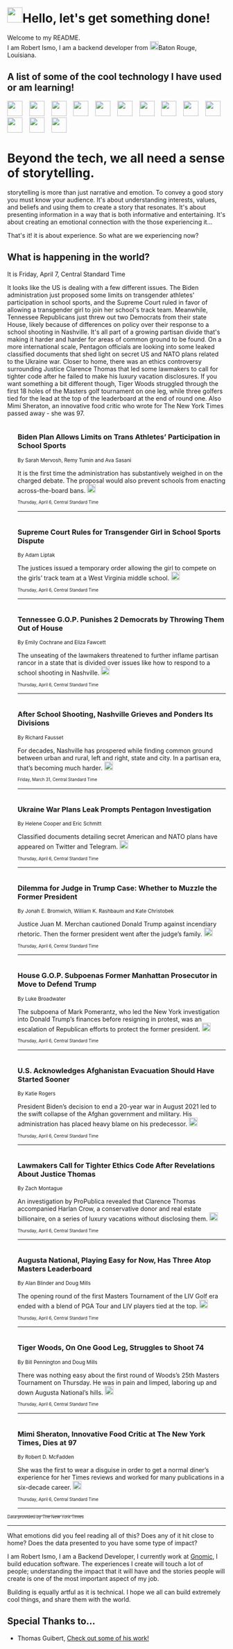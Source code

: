 <h1><img src="https://emojis.slackmojis.com/emojis/images/1643514375/3493/hot-coffee.gif?1643514375" width="35"/>Hello, let's get something done!</h1>

<p>Welcome to my README.<br/>
I am Robert Ismo, I am a backend developer from <img src="https://emojis.slackmojis.com/emojis/images/1638395689/50435/moulin_rouge.png?1638395689" width="20"/>Baton Rouge, Louisiana.</p>
<h2>A list of some of the cool technology I have used or am learning!</h2>
<p>
<img src="https://emojis.slackmojis.com/emojis/images/1643516091/21142/meow_bongotap.gif?1643516091" width="35" alt="">
<img src="https://img.shields.io/badge/Favorite%20Frontend%20Framework-SvelteKit-f83903" alt="">
<img src="https://img.shields.io/badge/Second%20Favorite-Vue-40b581" alt="">
<img src="https://img.shields.io/badge/Most%20Used%20Runtime-Nodejs-78b061" alt="">
<img src="https://emojis.slackmojis.com/emojis/images/1643517416/34482/fire.gif?1643517416" width="35" alt="">
<img src="https://img.shields.io/badge/Javascript%20But%20Better-Typescript-0078ca" alt="">
<img src="https://img.shields.io/badge/Favorite%20Language-Elixir-3e244d" alt="">
<img src="https://img.shields.io/badge/Containerize%20Everything-Docker-6ac9ef" alt="">
<img src="https://emojis.slackmojis.com/emojis/images/1643514596/5999/meow_party.gif?1643514596" width="35" alt="">
<img src="https://img.shields.io/badge/API%20Love%20Language-Graphql-de32a5" alt="">
<img src="https://img.shields.io/badge/Our%20Favorite%20Version%20Controller-Git-e94f33" alt="">
<img src="https://img.shields.io/badge/Favorite%20Database-Redis-d42d1d" alt="">
<img src="https://emojis.slackmojis.com/emojis/images/1643514559/5584/deployparrot.gif?1643514559" width="35" alt="">
<img src="https://img.shields.io/badge/Container%20Interstate-RabbitMQ-f66200" alt="">
<img src="https://img.shields.io/badge/Gotta%20Learn-Kubernetes-316adf" alt="">
<img src="https://img.shields.io/badge/Really%20Mature%20Now-WASM-654fef" alt="">
<img src="https://emojis.slackmojis.com/emojis/images/1666642497/61942/dance_vibe.gif?1666642497" width="35" alt="">
<img src="https://img.shields.io/badge/For%20My%20M1-ARM64-657d96" alt="">
<img src="https://img.shields.io/badge/Loving%20This%20So%20Much-TailwindCSS-17bcb5" alt="">
<img src="https://img.shields.io/badge/Cool%20Build%20Tool-Vite-f9cb24" alt="">
<img src="https://emojis.slackmojis.com/emojis/images/1669231376/62819/working-on-it.gif?1669231376" width="35" alt="">
<img src="https://img.shields.io/badge/Fun%20and%20Easy%20Database-MongoDB-5f8c49" alt="">
<img src="https://img.shields.io/badge/JS%20Life%20Support-NPM-c73737" alt="">
<img src="https://img.shields.io/badge/I%20Liked%20It-DynamoDB-0073b9" alt="">
<img src="https://emojis.slackmojis.com/emojis/images/1643514045/46/question.gif?1643514045" width="35" alt="">
<img src="https://img.shields.io/badge/cool-React-60d6f9" alt="">
<img src="https://img.shields.io/badge/Future%20Big%20Project-Lambda-f37e00" alt="">
<img src="https://img.shields.io/badge/NPM%20But%20Better-PNPM-f1aa07" alt="">
<img src="https://emojis.slackmojis.com/emojis/images/1643514943/9662/fbwow.gif?1643514943" width="35" alt="">
<img src="https://img.shields.io/badge/First%20Language-C-662079" alt="">
<img src="https://img.shields.io/badge/Where%20I%20Deploy%20Frontend-Vercel-000000" alt="">
<img src="https://img.shields.io/badge/Who%20Does%20not%20Want%20an%20App-Swift-f9492a" alt="">
<img src="https://emojis.slackmojis.com/emojis/images/1643514058/151/javascript.png?1643514058" width="35" alt="">
<img src="https://img.shields.io/badge/cool-Python-fbd542" alt="">
<img src="https://img.shields.io/badge/Favorite%20Something-Stripe-656cdc" alt="">
<img src="https://img.shields.io/badge/Of%20Course-HTML5-ed6327" alt="">
<img src="https://emojis.slackmojis.com/emojis/images/1660415405/60731/bomb.gif?1660415405" width="35" alt="">
<img src="https://img.shields.io/badge/hate-CSS-2964ec" alt="">
<img src="https://img.shields.io/badge/Learning-CircleCI-141215" alt="">
<img src="https://img.shields.io/badge/Learning-Rust-fbbb3b" alt="">
<img src="https://emojis.slackmojis.com/emojis/images/1660415397/60712/writing-hand.gif?1660415397" width="35" alt="">
<img src="https://img.shields.io/badge/Dev%20Browser%20of%20Choice-Firefox-cc4e26" alt="">
<img src="https://img.shields.io/badge/Recoverying%20From%20Windows-UNIX-1781e3" alt="">
<img src="https://img.shields.io/badge/LOVE-LogSeq-90c1c2" alt="">
<img src="https://emojis.slackmojis.com/emojis/images/1643514066/223/kirby.gif?1643514066" width="35" alt="">
<img src="https://img.shields.io/badge/Daily%20Driver-MacOS-e6e6e8" alt="">
<img src="https://img.shields.io/badge/Git%20Server-Github-000000" alt="">
<img src="https://img.shields.io/badge/enjoyable-EC2-f17428" alt="">
<img src="https://emojis.slackmojis.com/emojis/images/1643514239/2069/excited.gif?1643514239" width="35" alt="">
</p>
<h1>Beyond the tech, we all need a sense of storytelling.</h1>
<p>storytelling is more than just narrative and emotion. To convey a good story you must know your audience. It's about understanding interests, values, and beliefs and using them to create a story that resonates. It's about presenting information in a way that is both informative and entertaining. It's about creating an emotional connection with the those experiencing it...</p>
<p>That's it! it is about experience. So what are we experiencing now?</p>
<h2>What is happening in the world?</h2>
<p>It is Friday, April 7, Central Standard Time</p>
<p>
It looks like the US is dealing with a few different issues. The Biden administration just proposed some limits on transgender athletes&#39; participation in school sports, and the Supreme Court ruled in favor of allowing a transgender girl to join her school&#39;s track team. Meanwhile, Tennessee Republicans just threw out two Democrats from their state House, likely because of differences on policy over their response to a school shooting in Nashville. It&#39;s all part of a growing partisan divide that&#39;s making it harder and harder for areas of common ground to be found. On a more international scale, Pentagon officials are looking into some leaked classified documents that shed light on secret US and NATO plans related to the Ukraine war. Closer to home, there was an ethics controversy surrounding Justice Clarence Thomas that led some lawmakers to call for tighter code after he failed to make his luxury vacation disclosures. If you want something a bit different though, Tiger Woods struggled through the first 18 holes of the Masters golf tournament on one leg, while three golfers tied for the lead at the top of the leaderboard at the end of round one. Also Mimi Sheraton, an innovative food critic who wrote for The New York Times passed away - she was 97.</p>
<ol>
<img src="https://img.shields.io/badge/-us-blue" alt="">
<h3>Biden Plan Allows Limits on Trans Athletes’ Participation in School Sports</h3>
<sub>By Sarah Mervosh, Remy Tumin and Ava Sasani</sub>
<p>It is the first time the administration has substantively weighed in on the charged debate. The proposal would also prevent schools from enacting across-the-board bans.  <a href="https://nyti.ms/3Mi4DnY"><img src="https://developer.nytimes.com/files/poweredby_nytimes_30b.png?v=1583354208352" height="20"></a></p>
<sub><sub>Thursday, April 6, Central Standard Time</sub></sub>
<hr/>
<img src="https://img.shields.io/badge/-us-blue" alt="">
<h3>Supreme Court Rules for Transgender Girl in School Sports Dispute</h3>
<sub>By Adam Liptak</sub>
<p>The justices issued a temporary order allowing the girl to compete on the girls’ track team at a West Virginia middle school.  <a href="https://nyti.ms/3UdgjKB"><img src="https://developer.nytimes.com/files/poweredby_nytimes_30b.png?v=1583354208352" height="20"></a></p>
<sub><sub>Thursday, April 6, Central Standard Time</sub></sub>
<hr/>
<img src="https://img.shields.io/badge/-us-blue" alt="">
<h3>Tennessee G.O.P. Punishes 2 Democrats by Throwing Them Out of House</h3>
<sub>By Emily Cochrane and Eliza Fawcett</sub>
<p>The unseating of the lawmakers threatened to further inflame partisan rancor in a state that is divided over issues like how to respond to a school shooting in Nashville.  <a href="https://nyti.ms/3GphGQR"><img src="https://developer.nytimes.com/files/poweredby_nytimes_30b.png?v=1583354208352" height="20"></a></p>
<sub><sub>Thursday, April 6, Central Standard Time</sub></sub>
<hr/>
<img src="https://img.shields.io/badge/-us-blue" alt="">
<h3>After School Shooting, Nashville Grieves and Ponders Its Divisions</h3>
<sub>By Richard Fausset</sub>
<p>For decades, Nashville has prospered while finding common ground between urban and rural, left and right, state and city. In a partisan era, that’s becoming much harder.  <a href="https://nyti.ms/3U6b9A8"><img src="https://developer.nytimes.com/files/poweredby_nytimes_30b.png?v=1583354208352" height="20"></a></p>
<sub><sub>Friday, March 31, Central Standard Time</sub></sub>
<hr/>
<img src="https://img.shields.io/badge/-us-blue" alt="">
<h3>Ukraine War Plans Leak Prompts Pentagon Investigation</h3>
<sub>By Helene Cooper and Eric Schmitt</sub>
<p>Classified documents detailing secret American and NATO plans have appeared on Twitter and Telegram.  <a href="https://nyti.ms/3ZNyc3R"><img src="https://developer.nytimes.com/files/poweredby_nytimes_30b.png?v=1583354208352" height="20"></a></p>
<sub><sub>Thursday, April 6, Central Standard Time</sub></sub>
<hr/>
<img src="https://img.shields.io/badge/-nyregion-blue" alt="">
<h3>Dilemma for Judge in Trump Case: Whether to Muzzle the Former President</h3>
<sub>By Jonah E. Bromwich, William K. Rashbaum and Kate Christobek</sub>
<p>Justice Juan M. Merchan cautioned Donald Trump against incendiary rhetoric. Then the former president went after the judge’s family.  <a href="https://nyti.ms/3zGnh16"><img src="https://developer.nytimes.com/files/poweredby_nytimes_30b.png?v=1583354208352" height="20"></a></p>
<sub><sub>Thursday, April 6, Central Standard Time</sub></sub>
<hr/>
<img src="https://img.shields.io/badge/-us-blue" alt="">
<h3>House G.O.P. Subpoenas Former Manhattan Prosecutor in Move to Defend Trump</h3>
<sub>By Luke Broadwater</sub>
<p>The subpoena of Mark Pomerantz, who led the New York investigation into Donald Trump’s finances before resigning in protest, was an escalation of Republican efforts to protect the former president.  <a href="https://nyti.ms/419vZRw"><img src="https://developer.nytimes.com/files/poweredby_nytimes_30b.png?v=1583354208352" height="20"></a></p>
<sub><sub>Thursday, April 6, Central Standard Time</sub></sub>
<hr/>
<img src="https://img.shields.io/badge/-us-blue" alt="">
<h3>U.S. Acknowledges Afghanistan Evacuation Should Have Started Sooner</h3>
<sub>By Katie Rogers</sub>
<p>President Biden’s decision to end a 20-year war in August 2021 led to the swift collapse of the Afghan government and military. His administration has placed heavy blame on his predecessor.  <a href="https://nyti.ms/3ZHqU1D"><img src="https://developer.nytimes.com/files/poweredby_nytimes_30b.png?v=1583354208352" height="20"></a></p>
<sub><sub>Thursday, April 6, Central Standard Time</sub></sub>
<hr/>
<img src="https://img.shields.io/badge/-us-blue" alt="">
<h3>Lawmakers Call for Tighter Ethics Code After Revelations About Justice Thomas</h3>
<sub>By Zach Montague</sub>
<p>An investigation by ProPublica revealed that Clarence Thomas accompanied Harlan Crow, a conservative donor and real estate billionaire, on a series of luxury vacations without disclosing them.  <a href="https://nyti.ms/3mdYXk9"><img src="https://developer.nytimes.com/files/poweredby_nytimes_30b.png?v=1583354208352" height="20"></a></p>
<sub><sub>Thursday, April 6, Central Standard Time</sub></sub>
<hr/>
<img src="https://img.shields.io/badge/-sports-blue" alt="">
<h3>Augusta National, Playing Easy for Now, Has Three Atop Masters Leaderboard</h3>
<sub>By Alan Blinder and Doug Mills</sub>
<p>The opening round of the first Masters Tournament of the LIV Golf era ended with a blend of PGA Tour and LIV players tied at the top.  <a href="https://nyti.ms/3MqBpn2"><img src="https://developer.nytimes.com/files/poweredby_nytimes_30b.png?v=1583354208352" height="20"></a></p>
<sub><sub>Thursday, April 6, Central Standard Time</sub></sub>
<hr/>
<img src="https://img.shields.io/badge/-sports-blue" alt="">
<h3>Tiger Woods, On One Good Leg, Struggles to Shoot 74</h3>
<sub>By Bill Pennington and Doug Mills</sub>
<p>There was nothing easy about the first round of Woods’s 25th Masters Tournament on Thursday. He was in pain and limped, laboring up and down Augusta National’s hills.  <a href="https://nyti.ms/3mbQ2jl"><img src="https://developer.nytimes.com/files/poweredby_nytimes_30b.png?v=1583354208352" height="20"></a></p>
<sub><sub>Thursday, April 6, Central Standard Time</sub></sub>
<hr/>
<img src="https://img.shields.io/badge/-dining-blue" alt="">
<h3>Mimi Sheraton, Innovative Food Critic at The New York Times, Dies at 97</h3>
<sub>By Robert D. McFadden</sub>
<p>She was the first to wear a disguise in order to get a normal diner’s experience for her Times reviews and worked for many publications in a six-decade career.  <a href="https://nyti.ms/3KHQWh2"><img src="https://developer.nytimes.com/files/poweredby_nytimes_30b.png?v=1583354208352" height="20"></a></p>
<sub><sub>Thursday, April 6, Central Standard Time</sub></sub>
<hr/>
</ol>
<a href="https://developer.nytimes.com"><sub><sub>Data provided by The New York Times</sub></sub></a>
<hr/>
<p>What emotions did you feel reading all of this? Does any of it hit close to home? Does the data presented to you have some type of impact?</p>
<p>I am Robert Ismo, I am a Backend Developer, I currently work at <a href="https://gnomic.education/">Gnomic</a>, I build education software. The experiences I create will touch a lot of people; understanding the impact that it will have and the stories people will create is one of the most important aspect of my job.</p>
<p>Building is equally artful as it is technical. I hope we all can build extremely cool things, and share them with the world.</p>
<h2>Special Thanks to...</h2>
<ul>
<li>Thomas Guibert, <a href="https://github.com/thmsgbrt/thmsgbrt">Check out some of his work!</a></li>
</ul>